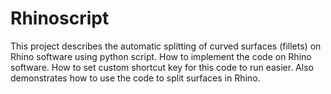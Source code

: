 # Rhinoscript
This project describes the automatic splitting of curved surfaces (fillets) on Rhino software using python script. How to implement the code on Rhino software. How to set custom shortcut key for this code to run easier. Also demonstrates how to use the code to split surfaces in Rhino.
